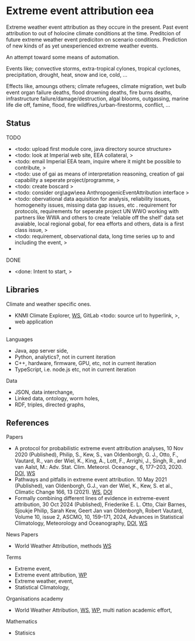 # Extreme event attribution eea

Extreme weather event attribution as they occure in the present. Past event attribution to out of holocine climate conditions at the time. Preditcion of future extreme weather event prediciton on scenario conditions. Prediction of new kinds of as yet unexperienced extreme weather events.

An attempt toward some means of automation. 

Events like; convective storms, extra-tropical cylones, tropical cyclones, precipitation, drought, heat, snow and ice, cold, ...

Effects like, amoungs others; climate refugees, climate migration, wet bulb event organ failure deaths, flood drowning deaths, fire burns deaths, infrastructure failure/damage/destruction, algal blooms, outgassing, marine life die off, famine, flood, fire wildfires,/urban-firestorms, conflict, ...

## Status

TODO
* <todo: upload first module core, java directory source structure>
* <todo: look at Imperial web site, EEA collateral, >
* <todo: email Imperial EEA team, inquire where it might be possible to contribute, >
* <todo: use of gai as means of interpretation reasoning, creation of gai capability a seperate project/programme, >
* <todo: create boscard >
* <todo: consider org\agw\eea AnthropogenicEventAttribution interface >
* <todo: obervational data aquisition for analysis, reliability issues, homogeneity issues, missing data gap issues, etc  . requirement for protocols, requirements for seperate project UN WWO working with partners like WWA and others to create 'reliable off the shelf' data set avaiable, local regional gobal, for eea efforts and others, data is a first class issue, >
* <todo: requirement, observational data, long time series up to and including the event, >
* 

DONE
* <done: Intent to start, >

## Libraries

Climate and weather specific ones.
* KNMI Climate Explorer, [WS](https://climexp.knmi.nl/start.cgi), GitLab <todo: source url to hyperlink, >,  web application
* 

Languages
* Java, app server side, 
* Python, analytics?, not in current iteration
* C++, hardware, firmware, GPU, etc, not in current iteration
* TypeScript, i.e. node.js etc, not in current iteration

Data
* JSON, data interchange, 
* Linked data, ontology, worm holes, 
* RDF, triples, directed graphs, 

## References

Papers
* A protocol for probabilistic extreme event attribution analyses, 10 Nov 2020 (Published), Philip, S., Kew, S., van Oldenborgh, G. J., Otto, F., Vautard, R., van der Wiel, K., King, A., Lott, F., Arrighi, J., Singh, R., and van Aalst, M.: Adv. Stat. Clim. Meteorol. Oceanogr., 6, 177–203, 2020. [DOI](https://doi.org/10.5194/ascmo-6-177-2020), [WS](https://ascmo.copernicus.org/articles/6/177/2020/)
* Pathways and pitfalls in extreme event attribution. 10 May 2021 (Published), van Oldenborgh, G.J., van der Wiel, K., Kew, S. et al., Climatic Change 166, 13 (2021). [WS](https://link.springer.com/article/10.1007/s10584-021-03071-7), [DOI](https://doi.org/10.1007/s10584-021-03071-7)
* Formally combining different lines of evidence in extreme-event attribution, 30 Oct 2024 (Published), Friederike E. L. Otto, Clair Barnes, Sjoukje Philip, Sarah Kew, Geert Jan van Oldenborgh, Robert Vautard, Volume 10, issue 2, ASCMO, 10, 159–171, 2024, Advances in Statistical Climatology, Meteorology and Oceanography, [DOI](https://doi.org/10.5194/ascmo-10-159-2024), [WS](https://ascmo.copernicus.org/articles/10/159/2024/)

News Papers
* World Weather Attribution, methods [WS](https://www.worldweatherattribution.org/methods/)

Terms
* Extreme event, 
* Extreme event attribution, [WP](https://en.wikipedia.org/wiki/Extreme_event_attribution)
* Extreme weather, event,
* Statistical Climatology,

Organisations academy
* World Weather Attribution, [WS](https://www.worldweatherattribution.org/), [WP](https://en.wikipedia.org/wiki/World_Weather_Attribution), multi nation academic effort, 

Mathematics
* Statisics
